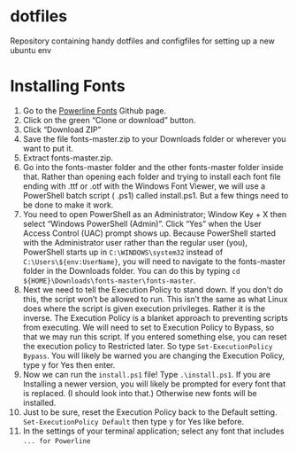 # dotfiles
Repository containing handy dotfiles and configfiles for setting up a new ubuntu env

# Installing Fonts
1. Go to the [Powerline Fonts](https://github.com/powerline/fonts) Github page.
2. Click on the green “Clone or download” button.
3. Click “Download ZIP”
4. Save the file fonts-master.zip to your Downloads folder or wherever you want to put it.
5. Extract fonts-master.zip.
6. Go into the fonts-master folder and the other fonts-master folder inside that. Rather than opening each folder and trying to install each font file ending with .ttf or .otf with the Windows Font Viewer, we will use a PowerShell batch script ( .ps1) called install.ps1. But a few things need to be done to make it work.
7. You need to open PowerShell as an Administrator;
Window Key + X then select “Windows PowerShell (Admin)”. Click “Yes” when the User Access Control (UAC) prompt shows up. Because PowerShell started with the Administrator user rather than the regular user (you), PowerShell starts up in `C:\WINDOWS\system32` instead of `C:\Users\${env:UserName}`, you will need to navigate to the fonts-master folder in the Downloads folder. You can do this by typing `cd ${HOME}\Downloads\fonts-master\fonts-master`.
8. Next we need to tell the Execution Policy to stand down. If you don’t do this, the script won’t be allowed to run. This isn’t the same as what Linux does where the script is given execution privileges. Rather it is the inverse. The Execution Policy is a blanket approach to preventing scripts from executing. We will need to set to Execution Policy to Bypass, so that we may run this script. If you entered something else, you can reset the execution policy to Restricted later. So type `Set-ExecutionPolicy Bypass`. You will likely be warned you are changing the Execution Policy, type y for Yes then enter.
9. Now we can run the `install.ps1` file! Type `.\install.ps1`. If you are Installing a newer version, you will likely be prompted for every font that is replaced. (I should look into that.) Otherwise new fonts will be installed.
10. Just to be sure, reset the Execution Policy back to the Default setting. `Set-ExecutionPolicy Default` then type y for Yes like before.
11. In the settings of your terminal application; select any font that includes `... for Powerline`